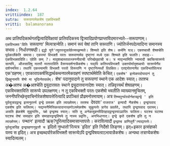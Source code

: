 ```yaml
---
index:  1.2.64
vrittiindex:  187
sutra:  सरूपाणामेकशेष एकविभक्तौ
vritti:  balamanorama 
---
```


अथ प्रातिपदिकार्थगतद्वित्वादिविक्षायां प्रातिपदिकस्य द्वित्र्यादिप्रयोगप्राप्ताविदमारभ्यते--सरूपाणाम्। `एकविभक्ता'विति `सरूपाणा' मित्यत्रान्वेति। समानं रूपं येषां तानि सरूपाणि। ज्योतिर्जनपदेत्यादिना समानस्य सभावः। निर्धारणषष्ठी। `वृद्धो यूने'त्युत्तरसूत्रादेवेत्यपकृष्यते। शिष्यते इति शेषः। कर्मणि घञ्। एकश्चासौ शेषश्चेति पूर्वकालैकेति समासः। एकस्यां विभक्तौ परतः सरूपाणामेव दृष्टानां मध्ये एकः शिष्यते इति फलति। तदाह--एकविभक्ताविति। एवेति कम् ?। मातृशब्दस्तावज्जननीवाची परिच्छेतृवाची च। त्र मातृभ्यामिति भ्यामादौ क्वचित्सारूप्ये सत्यपि, औजसादिषु मातरौ माताराविति वैरूप्यदर्शनान्नैकशेषः। यद्यपि कतिपयविभक्तौ उक्तयोर्मातृशब्दयोः सारूप्येणैव दर्शनमस्ति। तथापि एकस्यामपि विभक्तौ परतो विरूपाणि न दृष्टानित्यर्थो विवक्षितः। एतद्दयोतनायैव एकविभर्तावित्यत्र `एक'ग्रहणम्। एवकारापकर्षसिद्धार्थकथनपरमेकग्रहणं स्पष्टार्थमेवेति केचित्। `एकशेष' इत्येकपदोपादानं तु द्विबहूनामपि शेषो मा भूदित्येतदर्थम्। `शेष' पदानुपादाने तु सरूपाणां स्थाने एक आदेशः स्यात्। ततश्च अ�आश्च अ�आश्चेति द्वयुदात्तवतः स्थाने द्व्युदात्तवानादेशः स्यात्। तन्निवृत्त्यर्थं शेषग्रहणम्। एकविभक्ताविति सारूप्ये उपलक्षणम्। न तु एकविभक्तौ परतः एकशेषो भवतीति व्याख्यानमुचितम्, जननीपरिच्छेत्तृवाचिनोरेकशेषापत्तेरित्यादि प्रपञ्चितं प्रौढमनोरमायाम्। अत्र `तिष्यपुनर्वस्वोर्नक्षत्रद्वन्द्वे ' इति पूर्वसूत्राद्द्वन्द्व इत्यनुवर्त्त्य द्वन्द्वे प्रसक्त इति व्याख्येयम्। ततश्च `देवदवः' `राजराज' इत्यादौ नैकशेषः। द्वन्द्वापवाद एकशेष इति फलितम्। यद्यप्यनैमित्तिकत्वादन्तरह्गोऽयमेकशेषः सुबुत्पत्तेः प्रागेव प्रवर्तते, तथापि द्वन्द्वापवाद एवायम्। असति ह्रेकशेषे सुबुत्पत्तिः, पक्षे द्वन्द्वश्च स्यात्। सति तु अनेकसुबन्तीविरहाद्द्वन्द्वस्याऽप्राप्तिः फलिता। घटश्च घटश्च घटश्च तेषां समाहार इति समाहारद्वन्द्वविषये तु नास्य प्रवृत्तिः, अनभिधानात्। द्वन्द्वे कृते एकशेष इति तु न व्याख्येयम्। `पन्थान' इत्यादौ ऋक्?पूरित्यादिसमासान्तापत्तेः। करावित्यादौ `द्वन्द्वश्च प्राणितूर्ये'त्याद्यापत्तेः। पूर्वसूत्रादिह द्वन्द्वग्रहणानुवृत्तौ च `इदितो नुम्धातो'रित्यत्र `इदित' इति निर्देशो लिङ्गम्। इत्=इकार इत्संज्ञको यस्य स इदित्। अत्र इच्छब्दयोरेकविभक्तौ सारूप्येऽपि द्वन्द्वविषयत्वाऽभावान्नैकशेषः। अन्यथा तत्राप्येकशेषः स्यादित्यलम्। 

